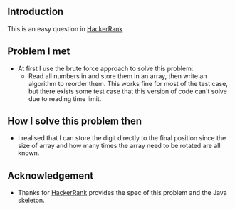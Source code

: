 ## Introduction
This is an easy question in [HackerRank](https://www.hackerrank.com/challenges/circular-array-rotation)

## Problem I met
- At first I use the brute force approach to solve this problem:
    - Read all numbers in and store them in an array, then write an algorithm to reorder them. This works fine for most of the test case, but there exists some test case that this version of code can't solve due to reading time limit.

## How I solve this problem then
- I realised that I can store the digit directly to the final position since the size of array and how many times the array need to be rotated are all known.

## Acknowledgement
- Thanks for [HackerRank](https://www.hackerrank.com) provides the spec of this problem and the Java skeleton.
